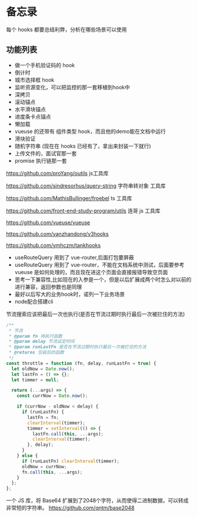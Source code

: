 # 备忘录

每个 hooks 都要总结利弊，分析在哪些场景可以使用

## 功能列表
+ 做一个手机验证码的 hook
+ 倒计时
+ 城市选择框 hook
+ 监听资源变化，可以把监控的那一套移植到hook中
+ 深拷贝
+ 滚动锚点
+ 水平滑块锚点
+ 进度条卡点锚点
+ 懒加载
+ vueuse 的还带有 组件类型 hook，而且他的demo能在文档中运行
+ 滑块验证
+ 随机字符串 (现在在 hooks 已经有了，拿出来封装一下就行)
+ 上传文件的，面试官那一套
+ promise 执行链那一套

https://github.com/proYang/outils js工具库

https://github.com/sindresorhus/query-string 字符串转对象 工具库

https://github.com/MathisBullinger/froebel ts 工具库

https://github.com/front-end-study-program/utils 连哥 js 工具库

https://github.com/vueuse/vueuse

https://github.com/yanzhandong/v3hooks

https://github.com/ymhczm/tankhooks


+ useRouteQuery 用到了 vue-router,后面打包要屏蔽
+ useRouteQuery 用到了 vue-router，不能在文档系统中测试，后面要参考 vueuse 是如何处理的，而且现在进这个页面会直接报错导致空页面
+ 思考一下兼容性,比如现在的入参是一个，但是以后扩展成两个时怎么对以前的进行兼容，返回参数也是同理
+ 最好以后写大的业务hook时，诺列一下业务场景
+ node配合搭建cli


节流搜索应该把最后一次也执行(是否在节流过期时执行最后一次被拦住的方法)
``` js
/**
 * 节流
 * @param fn 待执行函数
 * @param delay 节流设定时间
 * @param runLastFn 是否在节流过期时执行最后一次被拦住的方法
 * @returns 包装后的函数
 */
const throttle = function (fn, delay, runLastFn = true) {
  let oldNow = Date.now();
  let lastFn = () => {};
  let timmer = null;

  return (...args) => {
    const currNow = Date.now();

    if (currNow - oldNow < delay) {
      if (runLastFn) {
        lastFn = fn;
        clearInterval(timmer);
        timmer = setInterval(() => {
          lastFn.call(this, ...args);
          clearInterval(timmer);
        }, delay);
      }
    } else {
      if (runLastFn) clearInterval(timmer);
      oldNow = currNow;
      fn.call(this, ...args);
    }
  };
};
```


一个 JS 库，将 Base64 扩展到了2048个字符，从而使得二进制数据，可以转成非常短的字符串。
https://github.com/qntm/base2048
